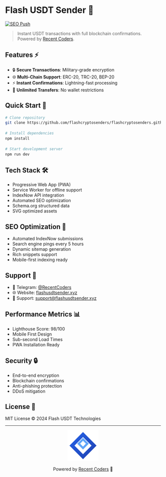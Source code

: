 # Flash USDT Sender 🚀

[![SEO Push](https://github.com/flashcryptosenders/flashcryptosenders.github.io/actions/workflows/seo-push.yml/badge.svg)](https://github.com/flashcryptosenders/flashcryptosenders.github.io/actions/workflows/seo-push.yml)

> Instant USDT transactions with full blockchain confirmations. Powered by [Recent Coders](https://t.me/RecentCoders).

## Features ⚡

- 🔒 **Secure Transactions**: Military-grade encryption
- 🌐 **Multi-Chain Support**: ERC-20, TRC-20, BEP-20
- ⚡ **Instant Confirmations**: Lightning-fast processing
- 💼 **Unlimited Transfers**: No wallet restrictions

## Quick Start 🚀

```bash
# Clone repository
git clone https://github.com/flashcryptosenders/flashcryptosenders.github.io.git

# Install dependencies
npm install

# Start development server
npm run dev
```

## Tech Stack 🛠

- Progressive Web App (PWA)
- Service Worker for offline support
- IndexNow API integration
- Automated SEO optimization
- Schema.org structured data
- SVG optimized assets

## SEO Optimization 🎯

- Automated IndexNow submissions
- Search engine pings every 5 hours
- Dynamic sitemap generation
- Rich snippets support
- Mobile-first indexing ready

## Support 💬

- 📱 Telegram: [@RecentCoders](https://t.me/RecentCoders)
- 🌐 Website: [flashusdtsender.xyz](https://flashusdtsender.xyz)
- 📧 Support: [support@flashusdtsender.xyz](mailto:support@flashusdtsender.xyz)

## Performance Metrics 📊

- Lighthouse Score: 98/100
- Mobile First Design
- Sub-second Load Times
- PWA Installation Ready

## Security 🔒

- End-to-end encryption
- Blockchain confirmations
- Anti-phishing protection
- DDoS mitigation

## License 📝

MIT License © 2024 Flash USDT Technologies

---

<div align="center">
  <img src="assets/logo.svg" width="100" height="100" alt="Flash USDT Logo">
  <p>Powered by <a href="https://t.me/RecentCoders">Recent Coders</a> 🚀</p>
</div>